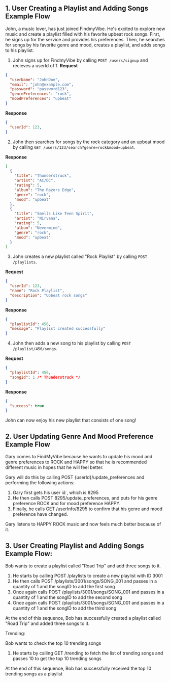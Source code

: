 ## 1. User Creating a Playlist and Adding Songs Example Flow

John, a music lover, has just joined FindmyVibe. He's excited to explore new music and create a playlist filled with his favorite upbeat rock songs. First, he signs up for the service and provides his preferences. Then, he searches for songs by his favorite genre and mood, creates a playlist, and adds songs to his playlist.

1. John signs up for FindmyVibe by calling `POST /users/signup` and recieves a userId of 1.
**Request**
```json
{
  "userName": "JohnDoe",
  "email": "john@example.com",
  "password": "password123",
  "genrePreferences": "rock",
  "moodPreferences": "upbeat"
}
```
**Response**
```json
{
  "userId": 123,
}
```

2. John then searches for songs by the rock category and an upbeat mood by calling `GET /users/123/search?genre=rock&mood=upbeat`.

**Response**
```json
[
  {
    "title": "Thunderstruck",
    "artist": "AC/DC",
    "rating": 5,
    "album": "The Razors Edge",
    "genre": "rock",
    "mood": "upbeat"
  },
  {
    "title": "Smells Like Teen Spirit",
    "artist": "Nirvana",
    "rating": 5,
    "album": "Nevermind",
    "genre": "rock",
    "mood": "upbeat"
  }
]
```

3. John creates a new playlist called "Rock Playlist" by calling `POST /playlists`.

**Request**
```json
{
  "userId": 123,
  "name": "Rock Playlist",
  "description": "Upbeat rock songs"
}
```

**Response**
```json
{
  "playlistId": 456,
  "message": "Playlist created successfully"
}
```
4. John then adds a new song to his playlist by calling `POST /playlist/456/songs`.

**Request**
```json
{
  "playlistId": 456,
  "songId": 1 /* Thunderstruck */
}
```

**Response**
```json
{
  "success": true
}
```
John can now enjoy his new playlist that consists of one song!

## 2. User Updating Genre And Mood Preference Example Flow

Gary comes to FindMyVibe because he wants to update his mood and genre preferences to ROCK and HAPPY so that he is recommended different music in hopes that he will feel better. 

Gary will do this by calling POST {userId}/update_preferences and performing the following actions:

1. Gary first gets his user id , which is 8295  
2. He then calls POST 8295/update_preferences, and puts for his genre preference ROCK and for mood preference HAPPY.
3. Finally, he calls GET /userInfo/8295 to confirm that his genre and mood preference have changed.

Gary listens to HAPPY ROCK music and now feels much better because of it. 

## 3. User Creating Playlist and Adding Songs Example Flow:

Bob wants to create a playlist called "Road Trip" and add three songs to it. 

1) He starts by calling POST /playlists to create a new playlist with ID 3001
2) He then calls POST /playlists/3001/songs/SONG_001 and passes in a quantity of 1 and the songID to add the first song
3) Once again calls POST /playlists/3001/songs/SONG_001 and passes in a quantity of 1 and the songID to add the second song
4) Once again calls POST /playlists/3001/songs/SONG_001 and passes in a quantity of 1 and the songID to add the third song

At the end of this sequence, Bob has successfully created a playlist called "Road Trip" and added three songs to it.

Trending:

Bob wants to check the top 10 trending songs

1) He starts by calling GET /trending to fetch the list of trending songs and passes 10 to get the top 10 trending songs

At the end of this sequence, Bob has successfully received the top 10 trending songs as a playlist
